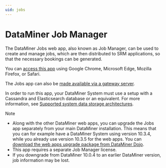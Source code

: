 ```yaml
---
uid: jobs
---
```


# DataMiner Job Manager

The DataMiner Jobs web app, also known as Job Manager, can be used to create and manage jobs, which are then distributed to SRM applications, so that the necessary bookings can be generated.

You can [access this app](xref:Accessing_the_jobs_app) using Google Chrome, Microsoft Edge, Mozilla Firefox, or Safari.

The Jobs app can also be [made available via a gateway server](xref:Dashboard_Gateway_installation).

In order to run this app, your DataMiner System must use a setup with a Cassandra and Elasticsearch database or an equivalent. For more information, see [Supported system data storage architectures](xref:Supported_system_data_storage_architectures).

> [!NOTE]
>
> - Along with the other DataMiner web apps, you can upgrade the Jobs app separately from your main DataMiner installation. This means that you can for example have a DataMiner System using version 10.3.4, while you already use version 10.3.5 for the web apps. You can [download the web apps upgrade package from DataMiner Dojo](https://community.dataminer.services/downloads/).
> - This app requires a separate Job Manager license.
> - If you downgrade from DataMiner 10.0.4 to an earlier DataMiner version, job information may be lost.
